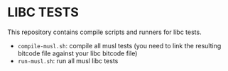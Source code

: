 LIBC TESTS
==========

This repository contains compile scripts and runners for libc tests.

- `compile-musl.sh`: compile all musl tests (you need to link the resulting
  bitcode file against your libc bitcode file)
- `run-musl.sh`: run all musl libc tests
